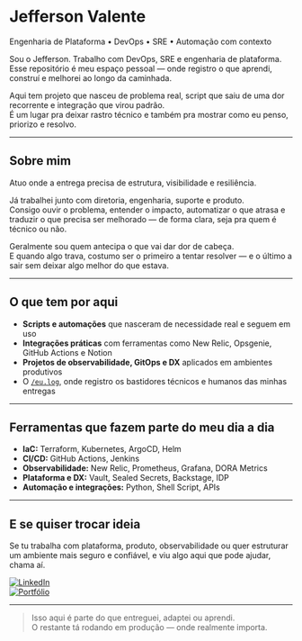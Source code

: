 # Jefferson Valente
Engenharia de Plataforma • DevOps • SRE • Automação com contexto

Sou o Jefferson. Trabalho com DevOps, SRE e engenharia de plataforma.  
Esse repositório é meu espaço pessoal — onde registro o que aprendi, construí e melhorei ao longo da caminhada.

Aqui tem projeto que nasceu de problema real, script que saiu de uma dor recorrente e integração que virou padrão.  
É um lugar pra deixar rastro técnico e também pra mostrar como eu penso, priorizo e resolvo.

---

## Sobre mim

Atuo onde a entrega precisa de estrutura, visibilidade e resiliência.

Já trabalhei junto com diretoria, engenharia, suporte e produto.  
Consigo ouvir o problema, entender o impacto, automatizar o que atrasa e traduzir o que precisa ser melhorado — de forma clara, seja pra quem é técnico ou não.

Geralmente sou quem antecipa o que vai dar dor de cabeça.  
E quando algo trava, costumo ser o primeiro a tentar resolver — e o último a sair sem deixar algo melhor do que estava.

---

## O que tem por aqui

- **Scripts e automações** que nasceram de necessidade real e seguem em uso
- **Integrações práticas** com ferramentas como New Relic, Opsgenie, GitHub Actions e Notion
- **Projetos de observabilidade, GitOps e DX** aplicados em ambientes produtivos
- O [`/eu.log`](https://github.com/jeffersonvalente/eu.log), onde registro os bastidores técnicos e humanos das minhas entregas

---

## Ferramentas que fazem parte do meu dia a dia

- **IaC:** Terraform, Kubernetes, ArgoCD, Helm
- **CI/CD:** GitHub Actions, Jenkins
- **Observabilidade:** New Relic, Prometheus, Grafana, DORA Metrics
- **Plataforma e DX:** Vault, Sealed Secrets, Backstage, IDP
- **Automação e integrações:** Python, Shell Script, APIs

---

## E se quiser trocar ideia

Se tu trabalha com plataforma, produto, observabilidade ou quer estruturar um ambiente mais seguro e confiável, e viu algo aqui que pode ajudar, chama aí.

[![LinkedIn](https://img.shields.io/badge/LinkedIn-Jefferson%20Valente-blue?logo=linkedin&style=for-the-badge)](https://www.linkedin.com/in/jefferson-hoy-valente/)  
[![Portfólio](https://img.shields.io/badge/Portfólio-jeffersonvalente.com.br-blueviolet?style=for-the-badge)](https://jeffersonvalente.com.br)

---

> Isso aqui é parte do que entreguei, adaptei ou aprendi.  
> O restante tá rodando em produção — onde realmente importa.

